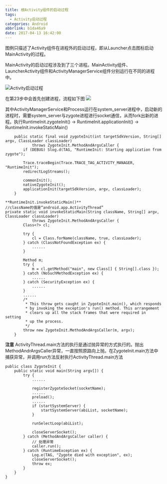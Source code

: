 ```yaml
---
title: 根Activity组件的启动过程
tags:
  - Activity启动过程
categories: Android
abbrlink: b1da46a9
date: 2017-04-13 16:42:00
---
```

图例只描述了Activity组件在进程外的启动过程，即从Launcher点击图标启动MainActivity的过程。

MainActivity的启动过程涉及到了三个进程。MainActivity组件、LauncherActivity组件和ActivityManagerService组件分别运行在不同的进程中。

![Activity启动过程](93730-6eec539f556d1287.webp)

<!-- more -->

在第23步中会首先创建进程，流程如下图
![](93730-a705c168add681b2.webp)

其中ActivityManagerService和Process运行在system_server进程中，启动新的进程时，需要system_server与zygote进程进行socket通信，从而fork出新的进程。执行RuntimeInit.zygoteInit() -> RuntimeInit.applicationInit() -> RuntimeInit.invokeStaticMain()
```
    public static final void zygoteInit(int targetSdkVersion, String[] argv, ClassLoader classLoader)
            throws ZygoteInit.MethodAndArgsCaller {
        if (DEBUG) Slog.d(TAG, "RuntimeInit: Starting application from zygote");

        Trace.traceBegin(Trace.TRACE_TAG_ACTIVITY_MANAGER, "RuntimeInit");
        redirectLogStreams();

        commonInit();
        nativeZygoteInit();
        applicationInit(targetSdkVersion, argv, classLoader);
    }
```

```
**RuntimeInit.invokeStaticMain()**
//className的值是“android.app.ActivityThread”
private static void invokeStaticMain(String className, String[] argv, ClassLoader classLoader)
            throws ZygoteInit.MethodAndArgsCaller {
        Class<?> cl;

        try {
            cl = Class.forName(className, true, classLoader);
        } catch (ClassNotFoundException ex) {
            ......
        }

        Method m;
        try {
            m = cl.getMethod("main", new Class[] { String[].class });
        } catch (NoSuchMethodException ex) {
            ......
        } catch (SecurityException ex) {
            ......
        }
        ......
        /*
         * This throw gets caught in ZygoteInit.main(), which responds
         * by invoking the exception's run() method. This arrangement
         * clears up all the stack frames that were required in setting
         * up the process.
         */
        throw new ZygoteInit.MethodAndArgsCaller(m, argv);
    }
```

**注意**
ActivityThread.main方法的执行是通过抛异常的方式执行的。抛出MethodAndrArgsCaller异常，一直按照原路向上抛。在ZygoteInit.main方法中捕获异常，并调用run方法反射执行ActivityThread.main方法
```
public class ZygoteInit {
    public static void main(String argv[]) {
        try {
			......

            registerZygoteSocket(socketName);
			......
            preload();
			......
            if (startSystemServer) {
                startSystemServer(abiList, socketName);
            }

            runSelectLoop(abiList);

            closeServerSocket();
        } catch (MethodAndArgsCaller caller) {
			// 处理异常
            caller.run();
        } catch (RuntimeException ex) {
            Log.e(TAG, "Zygote died with exception", ex);
            closeServerSocket();
            throw ex;
        }
    }
}
```
